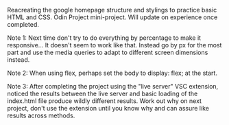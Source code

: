 Reacreating the google homepage structure and stylings to practice basic HTML and CSS. Odin Project mini-project.
Will update on experience once completed.

Note 1: Next time don't try to do everything by percentage to make it responsive... It doesn't seem to work like that. 
Instead go by px for the most part and use the media queries to adapt to different screen dimensions instead. 

Note 2: When using flex, perhaps set the body to display: flex; at the start.

Note 3: After completing the project using the "live server" VSC extension, noticed the results between the live server and basic loading of the index.html file produce
wildly different results. Work out why on next project, don't use the extension until you know why and can assure like results across methods. 